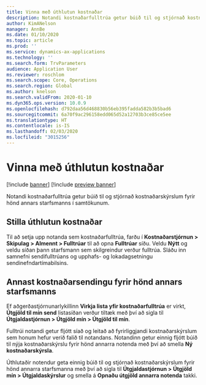 ```yaml
---
title: Vinna með úthlutun kostnaðar
description: Notandi kostnaðarfulltrúa getur búið til og stjórnað kostnaðarskýrslum fyrir hönd annars starfsmanns í samtökunum.
author: KimANelson
manager: AnnBe
ms.date: 01/10/2020
ms.topic: article
ms.prod: ''
ms.service: dynamics-ax-applications
ms.technology: ''
ms.search.form: TrvParameters
audience: Application User
ms.reviewer: roschlom
ms.search.scope: Core, Operations
ms.search.region: Global
ms.author: knelson
ms.search.validFrom: 2020-01-10
ms.dyn365.ops.version: 10.0.9
ms.openlocfilehash: d792daa56d468830b56eb395fadda582b3b5bad6
ms.sourcegitcommit: 6a70f9ac296158edd065d52a12703b3ce85ce5ee
ms.translationtype: HT
ms.contentlocale: is-IS
ms.lasthandoff: 02/03/2020
ms.locfileid: "3015256"
---
```

# <a name="manage-expense-delegation"></a>Vinna með úthlutun kostnaðar

[!include [banner](../includes/banner.md)]
[!include [preview banner](../includes/preview-banner.md)]


Notandi kostnaðarfulltrúa getur búið til og stjórnað kostnaðarskýrslum fyrir hönd annars starfsmanns í samtökunum.

## <a name="configuring-expense-delegation"></a>Stilla úthlutun kostnaðar

Til að setja upp notanda sem kostnaðarfulltrúa, farðu í **Kostnaðarstjórnun > Skipulag > Almennt > Fulltrúar** til að opna **Fulltrúar** síðu. Veldu **Nýtt** og veldu síðan þann starfsmann sem skilgreindur verður fulltrúa. Sláðu inn samnefni sendifulltrúans og upphafs- og lokadagsetningu sendinefndartímabilsins.

## <a name="managing-expense-delegation-on-behalf-of-another-employee"></a>Annast kostnaðarsendingu fyrir hönd annars starfsmanns

Ef aðgerðastjórnunarlykillinn **Virkja lista yfir kostnaðarfulltrúa** er virkt, **Útgjöld til mín send** listasíðan verður tiltæk með því að sigla til **Útgjaldastjórnun > Útgjöld mín > Útgjöld til mín**.

Fulltrúi notandi getur fljótt síað og leitað að fyrirliggjandi kostnaðarskýrslum sem honum hefur verið falið til notandans. Notandinn getur einnig fljótt búið til nýja kostnaðarskýrslu fyrir hönd annarra notenda með því að smella **Ný kostnaðarskýrsla**.

Úthlutaðir notendur geta einnig búið til og stjórnað kostnaðarskýrslum fyrir hönd annarra starfsmanna með því að sigla til **Útgjaldastjórnun > Útgjöld mín > Útgjaldaskýrslur** og smella á **Opnaðu útgjöld annarra notenda** takki.
